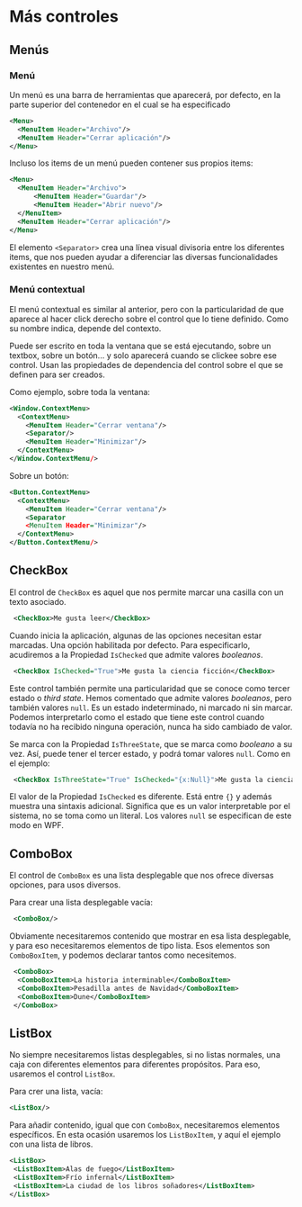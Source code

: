 # Más controles

## Menús

### Menú

Un menú es una barra de herramientas que aparecerá, por defecto, en la parte superior del contenedor en el cual se ha especificado

```xml
<Menu>
  <MenuItem Header="Archivo"/>
  <MenuItem Header="Cerrar aplicación"/>
</Menu>
```

Incluso los items de un menú pueden contener sus propios items:

```xml
<Menu>
  <MenuItem Header="Archivo">
      <MenuItem Header="Guardar"/>
      <MenuItem Header="Abrir nuevo"/>
  </MenuItem>
  <MenuItem Header="Cerrar aplicación"/>
</Menu>
```

El elemento ```<Separator>``` crea una línea visual divisoria entre los diferentes items, que nos pueden ayudar a diferenciar las diversas funcionalidades existentes en nuestro menú.

### Menú contextual

El menú contextual es similar al anterior, pero con la particularidad de que aparece al hacer click derecho sobre el control que lo tiene definido. Como su nombre indica, depende del contexto.

Puede ser escrito en toda la ventana que se está ejecutando, sobre un textbox, sobre un botón... y solo aparecerá cuando se clickee sobre ese control. Usan las propiedades de dependencia del control sobre el que se definen para ser creados.

Como ejemplo, sobre toda la ventana:

```xml
<Window.ContextMenu>
  <ContextMenu>
    <MenuItem Header="Cerrar ventana"/>
    <Separator/>
    <MenuItem Header="Minimizar"/>
  </ContextMenu>
</Window.ContextMenu/>
```

Sobre un botón:

```xml
<Button.ContextMenu>
  <ContextMenu>
    <MenuItem Header="Cerrar ventana"/>
    <Separator
    <MenuItem Header="Minimizar"/>
  </ContextMenu>
</Button.ContextMenu/>
```

## CheckBox

El control de `CheckBox` es aquel que nos permite marcar una casilla con un texto asociado.

```xml
 <CheckBox>Me gusta leer</CheckBox>
```

Cuando inicia la aplicación, algunas de las opciones necesitan estar marcadas. Una opción habilitada por defecto. Para especificarlo, acudiremos a la Propiedad `IsChecked` que admite valores *booleanos*.

```xml
 <CheckBox IsChecked="True">Me gusta la ciencia ficción</CheckBox>
```

Este control también permite una particularidad que se conoce como tercer estado o *third state*. Hemos comentado que admite valores *booleanos*, pero también valores `null`. Es un estado indeterminado, ni marcado ni sin marcar. Podemos interpretarlo como el estado que tiene este control cuando todavía no ha recibido ninguna operación, nunca ha sido cambiado de valor.

Se marca con la Propiedad `IsThreeState`, que se marca como *booleano* a su vez. Así, puede tener el tercer estado, y podrá tomar valores `null`. Como en el ejemplo:

```xml
 <CheckBox IsThreeState="True" IsChecked="{x:Null}">Me gusta la ciencia ficción</CheckBox>
```

El valor de la Propiedad `IsChecked` es diferente. Está entre `{}` y además muestra una sintaxis adicional. Significa que es un valor interpretable por el sistema, no se toma como un literal. Los valores `null` se especifican de este modo en WPF.

## ComboBox

El control de `ComboBox` es una lista desplegable que nos ofrece diversas opciones, para usos diversos.

Para crear una lista desplegable vacía:

```xml
 <ComboBox/>
 ```

Obviamente necesitaremos contenido que mostrar en esa lista desplegable, y para eso necesitaremos elementos de tipo lista. Esos elementos son `ComboBoxItem`, y podemos declarar tantos como necesitemos.

```xml
 <ComboBox>
  <ComboBoxItem>La historia interminable</ComboBoxItem>
  <ComboBoxItem>Pesadilla antes de Navidad</ComboBoxItem>
  <ComboBoxItem>Dune</ComboBoxItem>
 </ComboBox>
 ```

## ListBox

 No siempre necesitaremos listas desplegables, si no listas normales, una caja con diferentes elementos para diferentes propósitos. Para eso, usaremos el control `ListBox`.

 Para crer una lista, vacía:

 ```xml
 <ListBox/>
 ```

 Para añadir contenido, igual que con `ComboBox`, necesitaremos elementos específicos. En esta ocasión usaremos los `ListBoxItem`, y aquí el ejemplo con una lista de libros.

 ```xml
 <ListBox>
  <ListBoxItem>Alas de fuego</ListBoxItem>
  <ListBoxItem>Frío infernal</ListBoxItem>
  <ListBoxItem>La ciudad de los libros soñadores</ListBoxItem>
 </ListBox>
 ```
